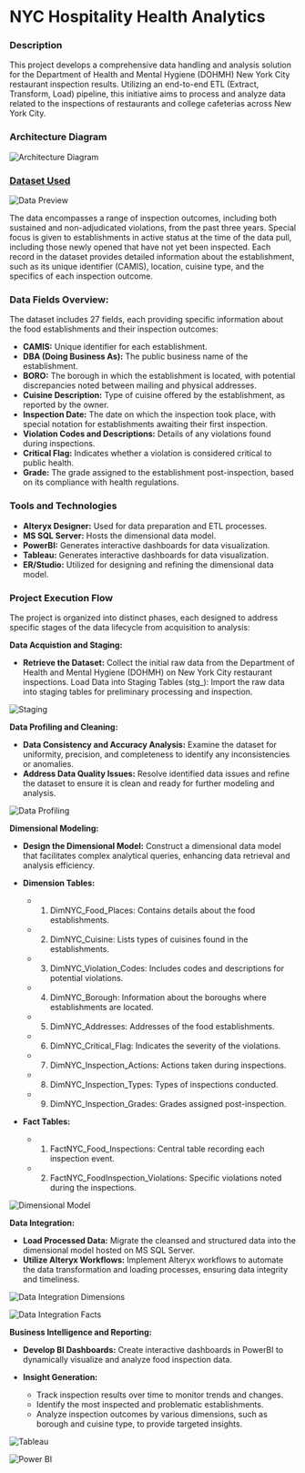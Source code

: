 # NYC Hospitality Health Analytics

### Description
This project develops a comprehensive data handling and analysis solution for the Department of Health and Mental Hygiene (DOHMH) New York City restaurant inspection results. Utilizing an end-to-end ETL (Extract, Transform, Load) pipeline, this initiative aims to process and analyze data related to the inspections of restaurants and college cafeterias across New York City.

### Architecture Diagram
![Architecture Diagram](https://github.com/shantanup7/NYC-Hospitality-Health-Analytics/blob/main/Architecture%20Diagram%20%26%20Images/Architecture%20Diagram.jpeg)

### [Dataset Used](https://data.cityofnewyork.us/Health/DOHMH-New-York-City-Restaurant-Inspection-Results/43nn-pn8j/data_preview)

![Data Preview](https://github.com/shantanup7/NYC-Hospitality-Health-Analytics/blob/main/Architecture%20Diagram%20%26%20Images/Data%20Preview%20in%20Alteryx.jpg)

The data encompasses a range of inspection outcomes, including both sustained and non-adjudicated violations, from the past three years. Special focus is given to establishments in active status at the time of the data pull, including those newly opened that have not yet been inspected. Each record in the dataset provides detailed information about the establishment, such as its unique identifier (CAMIS), location, cuisine type, and the specifics of each inspection outcome.

### Data Fields Overview:
The dataset includes 27 fields, each providing specific information about the food establishments and their inspection outcomes:

- **CAMIS:** Unique identifier for each establishment.
- **DBA (Doing Business As):** The public business name of the establishment.
- **BORO:** The borough in which the establishment is located, with potential discrepancies noted between mailing and physical addresses.
- **Cuisine Description:** Type of cuisine offered by the establishment, as reported by the owner.
- **Inspection Date:** The date on which the inspection took place, with special notation for establishments awaiting their first inspection.
- **Violation Codes and Descriptions:** Details of any violations found during inspections.
- **Critical Flag:** Indicates whether a violation is considered critical to public health.
- **Grade:** The grade assigned to the establishment post-inspection, based on its compliance with health regulations.

### Tools and Technologies
- **Alteryx Designer:** Used for data preparation and ETL processes.
- **MS SQL Server:** Hosts the dimensional data model.
- **PowerBI:** Generates interactive dashboards for data visualization.
- **Tableau:** Generates interactive dashboards for data visualization.
- **ER/Studio:** Utilized for designing and refining the dimensional data model.

### Project Execution Flow
The project is organized into distinct phases, each designed to address specific stages of the data lifecycle from acquisition to analysis:

**Data Acquistion and Staging:**
- **Retrieve the Dataset:** Collect the initial raw data from the Department of Health and Mental Hygiene (DOHMH) on New York City restaurant inspections.
Load Data into Staging Tables (stg_): Import the raw data into staging tables for preliminary processing and inspection.

![Staging](https://github.com/shantanup7/NYC-Hospitality-Health-Analytics/blob/main/Part%201%20%26%202%20Data%20Profiling%20and%20Staging/New%20York%20City%20(NYC)%20Food%20Inspections%20Part%201%20Staging%20Table.JPG)

**Data Profiling and Cleaning:**
- **Data Consistency and Accuracy Analysis:** Examine the dataset for uniformity, precision, and completeness to identify any inconsistencies or anomalies.
- **Address Data Quality Issues:** Resolve identified data issues and refine the dataset to ensure it is clean and ready for further modeling and analysis.

![Data Profiling](https://github.com/shantanup7/NYC-Hospitality-Health-Analytics/blob/main/Part%201%20%26%202%20Data%20Profiling%20and%20Staging/New%20York%20City%20(NYC)%20Food%20Inspections%20Part%201%20Data%20Profiling.JPG)
  
**Dimensional Modeling:**
- **Design the Dimensional Model:** Construct a dimensional data model that facilitates complex analytical queries, enhancing data retrieval and analysis efficiency.
  
- **Dimension Tables:**
  - 1. DimNYC_Food_Places: Contains details about the food establishments.
  - 2. DimNYC_Cuisine: Lists types of cuisines found in the establishments.
  - 3. DimNYC_Violation_Codes: Includes codes and descriptions for potential violations.
  - 4. DimNYC_Borough: Information about the boroughs where establishments are located.
  - 5. DimNYC_Addresses: Addresses of the food establishments.
  - 6. DimNYC_Critical_Flag: Indicates the severity of the violations.
  - 7. DimNYC_Inspection_Actions: Actions taken during inspections.
  - 8. DimNYC_Inspection_Types: Types of inspections conducted.
  - 9. DimNYC_Inspection_Grades: Grades assigned post-inspection.
    
- **Fact Tables:**
  - 1. FactNYC_Food_Inspections: Central table recording each inspection event.
  - 2. FactNYC_FoodInspection_Violations: Specific violations noted during the inspections.

![Dimensional Model](https://github.com/shantanup7/NYC-Hospitality-Health-Analytics/blob/main/Part%203%20Dimensional%20Model%20into%20Integration%20Tables/NYC_Food_inspections_DimensionalModel.jpg)

**Data Integration:**
- **Load Processed Data:** Migrate the cleansed and structured data into the dimensional model hosted on MS SQL Server.
- **Utilize Alteryx Workflows:** Implement Alteryx workflows to automate the data transformation and loading processes, ensuring data integrity and timeliness.

![Data Integration Dimensions](https://github.com/shantanup7/NYC-Hospitality-Health-Analytics/blob/main/Part%203%20Dimensional%20Model%20into%20Integration%20Tables/Dimensions.JPG)

![Data Integration Facts](https://github.com/shantanup7/NYC-Hospitality-Health-Analytics/blob/main/Part%203%20Dimensional%20Model%20into%20Integration%20Tables/Facts.JPG)

**Business Intelligence and Reporting:**

- **Develop BI Dashboards:** Create interactive dashboards in PowerBI to dynamically visualize and analyze food inspection data.
  
- **Insight Generation:**
  - Track inspection results over time to monitor trends and changes.
  - Identify the most inspected and problematic establishments.
  - Analyze inspection outcomes by various dimensions, such as borough and cuisine type, to provide targeted insights.

![Tableau](https://github.com/shantanup7/NYC-Hospitality-Health-Analytics/blob/main/Part%204%20BI%20Dashboards/Tableau%20Dashboard.jpg)

![Power BI](https://github.com/shantanup7/NYC-Hospitality-Health-Analytics/blob/main/Part%204%20BI%20Dashboards/Power%20BI%20Dashboard.jpg)
